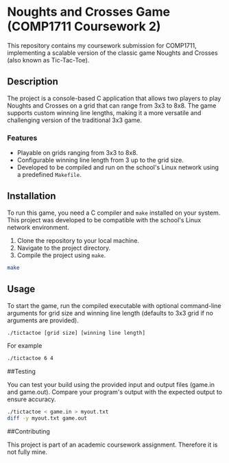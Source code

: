 # Noughts and Crosses Game (COMP1711 Coursework 2)

This repository contains my coursework submission for COMP1711, implementing a scalable version of the classic game Noughts and Crosses (also known as Tic-Tac-Toe).

## Description

The project is a console-based C application that allows two players to play Noughts and Crosses on a grid that can range from 3x3 to 8x8. The game supports custom winning line lengths, making it a more versatile and challenging version of the traditional 3x3 game.

### Features

- Playable on grids ranging from 3x3 to 8x8.
- Configurable winning line length from 3 up to the grid size.
- Developed to be compiled and run on the school's Linux network using a predefined `Makefile`.

## Installation

To run this game, you need a C compiler and `make` installed on your system. This project was developed to be compatible with the school's Linux network environment.

1. Clone the repository to your local machine.
2. Navigate to the project directory.
3. Compile the project using `make`.

```bash
make
```

## Usage
To start the game, run the compiled executable with optional command-line arguments for grid size and winning line length (defaults to 3x3 grid if no arguments are provided).
```bash
./tictactoe [grid size] [winning line length]
```
For example
```bash
./tictactoe 6 4
```

##Testing

You can test your build using the provided input and output files (game.in and game.out). Compare your program's output with the expected output to ensure accuracy.
```bash
./tictactoe < game.in > myout.txt
diff -y myout.txt game.out
```
##Contributing

This project is part of an academic coursework assignment. Therefore it is not fully mine.
